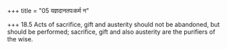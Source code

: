 +++
title = "05 यज्ञदानतपःकर्म न"

+++
18.5 Acts of sacrifice, gift and austerity should not be abandoned, but
should be performed; sacrifice, gift and also austerity are the
purifiers of the wise.
